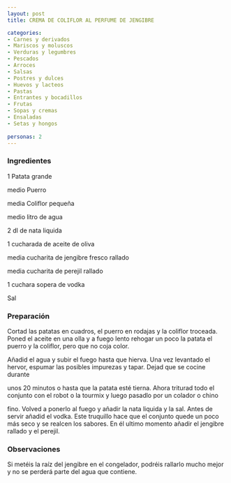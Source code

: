 ```yaml
---
layout: post
title: CREMA DE COLIFLOR AL PERFUME DE JENGIBRE

categories:
- Carnes y derivados
- Mariscos y moluscos
- Verduras y legumbres
- Pescados
- Arroces
- Salsas
- Postres y dulces
- Huevos y lacteos
- Pastas
- Entrantes y bocadillos
- Frutas
- Sopas y cremas
- Ensaladas
- Setas y hongos
 
personas: 2 
---
```


<h3>Ingredientes</h3>
1 Patata grande

medio Puerro

media Coliflor pequeña

medio litro de agua

2 dl de nata liquida

1 cucharada de aceite de oliva

media cucharita de jengibre fresco rallado

media cucharita de perejil rallado

1 cuchara sopera de vodka

Sal

<h3>Preparación</h3>
Cortad las patatas en cuadros, el puerro en rodajas y la coliflor troceada. Poned el aceite en una olla y a fuego lento rehogar un poco la patata el puerro y la coliflor, pero que no coja color.

Añadid el agua y subir el fuego hasta que hierva. Una vez levantado el hervor, espumar las posibles impurezas y tapar. Dejad que se cocine durante

unos 20 minutos o hasta que la patata esté tierna. Ahora triturad todo el conjunto con el robot o la tourmix y luego pasadlo por un colador o chino

fino. Volved a ponerlo al fuego y añadir la nata liquida y la sal. Antes de servir añadid el vodka. Este truquillo hace que el conjunto quede un poco más seco y se realcen los sabores. En él ultimo momento añadir el jengibre rallado y el perejil.

<h3>Observaciones</h3>
Si metéis la raíz del jengibre en el congelador, podréis rallarlo mucho mejor y no se perderá parte del agua que contiene.

